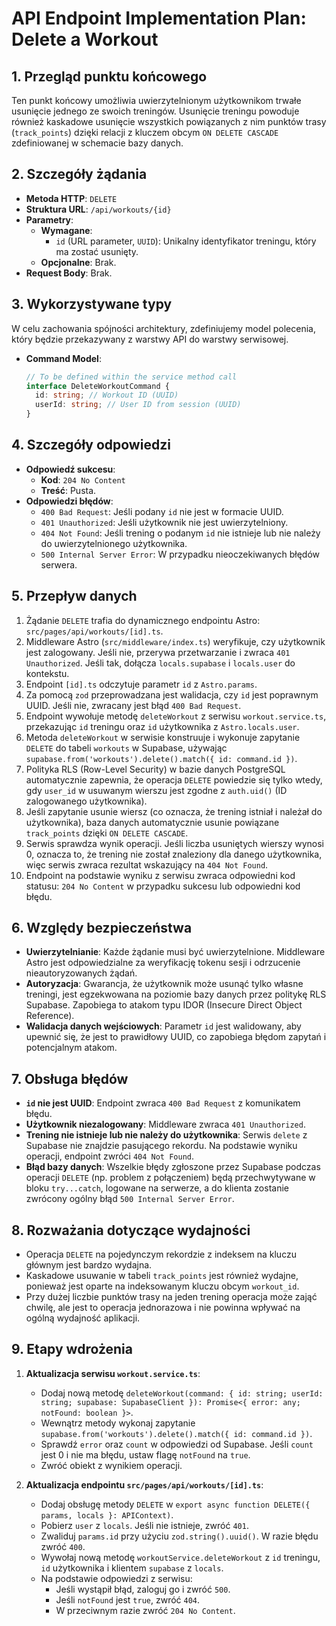 # API Endpoint Implementation Plan: Delete a Workout

## 1. Przegląd punktu końcowego

Ten punkt końcowy umożliwia uwierzytelnionym użytkownikom trwałe usunięcie jednego ze swoich treningów. Usunięcie treningu powoduje również kaskadowe usunięcie wszystkich powiązanych z nim punktów trasy (`track_points`) dzięki relacji z kluczem obcym `ON DELETE CASCADE` zdefiniowanej w schemacie bazy danych.

## 2. Szczegóły żądania

- **Metoda HTTP**: `DELETE`
- **Struktura URL**: `/api/workouts/{id}`
- **Parametry**:
  - **Wymagane**:
    - `id` (URL parameter, `UUID`): Unikalny identyfikator treningu, który ma zostać usunięty.
  - **Opcjonalne**: Brak.
- **Request Body**: Brak.

## 3. Wykorzystywane typy

W celu zachowania spójności architektury, zdefiniujemy model polecenia, który będzie przekazywany z warstwy API do warstwy serwisowej.

- **Command Model**:
  ```typescript
  // To be defined within the service method call
  interface DeleteWorkoutCommand {
    id: string; // Workout ID (UUID)
    userId: string; // User ID from session (UUID)
  }
  ```

## 4. Szczegóły odpowiedzi

- **Odpowiedź sukcesu**:
  - **Kod**: `204 No Content`
  - **Treść**: Pusta.
- **Odpowiedzi błędów**:
  - `400 Bad Request`: Jeśli podany `id` nie jest w formacie UUID.
  - `401 Unauthorized`: Jeśli użytkownik nie jest uwierzytelniony.
  - `404 Not Found`: Jeśli trening o podanym `id` nie istnieje lub nie należy do uwierzytelnionego użytkownika.
  - `500 Internal Server Error`: W przypadku nieoczekiwanych błędów serwera.

## 5. Przepływ danych

1. Żądanie `DELETE` trafia do dynamicznego endpointu Astro: `src/pages/api/workouts/[id].ts`.
2. Middleware Astro (`src/middleware/index.ts`) weryfikuje, czy użytkownik jest zalogowany. Jeśli nie, przerywa przetwarzanie i zwraca `401 Unauthorized`. Jeśli tak, dołącza `locals.supabase` i `locals.user` do kontekstu.
3. Endpoint `[id].ts` odczytuje parametr `id` z `Astro.params`.
4. Za pomocą `zod` przeprowadzana jest walidacja, czy `id` jest poprawnym UUID. Jeśli nie, zwracany jest błąd `400 Bad Request`.
5. Endpoint wywołuje metodę `deleteWorkout` z serwisu `workout.service.ts`, przekazując `id` treningu oraz `id` użytkownika z `Astro.locals.user`.
6. Metoda `deleteWorkout` w serwisie konstruuje i wykonuje zapytanie `DELETE` do tabeli `workouts` w Supabase, używając `supabase.from('workouts').delete().match({ id: command.id })`.
7. Polityka RLS (Row-Level Security) w bazie danych PostgreSQL automatycznie zapewnia, że operacja `DELETE` powiedzie się tylko wtedy, gdy `user_id` w usuwanym wierszu jest zgodne z `auth.uid()` (ID zalogowanego użytkownika).
8. Jeśli zapytanie usunie wiersz (co oznacza, że trening istniał i należał do użytkownika), baza danych automatycznie usunie powiązane `track_points` dzięki `ON DELETE CASCADE`.
9. Serwis sprawdza wynik operacji. Jeśli liczba usuniętych wierszy wynosi 0, oznacza to, że trening nie został znaleziony dla danego użytkownika, więc serwis zwraca rezultat wskazujący na `404 Not Found`.
10. Endpoint na podstawie wyniku z serwisu zwraca odpowiedni kod statusu: `204 No Content` w przypadku sukcesu lub odpowiedni kod błędu.

## 6. Względy bezpieczeństwa

- **Uwierzytelnianie**: Każde żądanie musi być uwierzytelnione. Middleware Astro jest odpowiedzialne za weryfikację tokenu sesji i odrzucenie nieautoryzowanych żądań.
- **Autoryzacja**: Gwarancja, że użytkownik może usunąć tylko własne treningi, jest egzekwowana na poziomie bazy danych przez politykę RLS Supabase. Zapobiega to atakom typu IDOR (Insecure Direct Object Reference).
- **Walidacja danych wejściowych**: Parametr `id` jest walidowany, aby upewnić się, że jest to prawidłowy UUID, co zapobiega błędom zapytań i potencjalnym atakom.

## 7. Obsługa błędów

- **`id` nie jest UUID**: Endpoint zwraca `400 Bad Request` z komunikatem błędu.
- **Użytkownik niezalogowany**: Middleware zwraca `401 Unauthorized`.
- **Trening nie istnieje lub nie należy do użytkownika**: Serwis `delete` z Supabase nie znajdzie pasującego rekordu. Na podstawie wyniku operacji, endpoint zwróci `404 Not Found`.
- **Błąd bazy danych**: Wszelkie błędy zgłoszone przez Supabase podczas operacji `DELETE` (np. problem z połączeniem) będą przechwytywane w bloku `try...catch`, logowane na serwerze, a do klienta zostanie zwrócony ogólny błąd `500 Internal Server Error`.

## 8. Rozważania dotyczące wydajności

- Operacja `DELETE` na pojedynczym rekordzie z indeksem na kluczu głównym jest bardzo wydajna.
- Kaskadowe usuwanie w tabeli `track_points` jest również wydajne, ponieważ jest oparte na indeksowanym kluczu obcym `workout_id`.
- Przy dużej liczbie punktów trasy na jeden trening operacja może zająć chwilę, ale jest to operacja jednorazowa i nie powinna wpływać na ogólną wydajność aplikacji.

## 9. Etapy wdrożenia

1. **Aktualizacja serwisu `workout.service.ts`**:
   - Dodaj nową metodę `deleteWorkout(command: { id: string; userId: string; supabase: SupabaseClient }): Promise<{ error: any; notFound: boolean }>`.
   - Wewnątrz metody wykonaj zapytanie `supabase.from('workouts').delete().match({ id: command.id })`.
   - Sprawdź `error` oraz `count` w odpowiedzi od Supabase. Jeśli `count` jest 0 i nie ma błędu, ustaw flagę `notFound` na `true`.
   - Zwróć obiekt z wynikiem operacji.

2. **Aktualizacja endpointu `src/pages/api/workouts/[id].ts`**:
   - Dodaj obsługę metody `DELETE` w `export async function DELETE({ params, locals }: APIContext)`.
   - Pobierz `user` z `locals`. Jeśli nie istnieje, zwróć `401`.
   - Zwaliduj `params.id` przy użyciu `zod.string().uuid()`. W razie błędu zwróć `400`.
   - Wywołaj nową metodę `workoutService.deleteWorkout` z `id` treningu, `id` użytkownika i klientem `supabase` z `locals`.
   - Na podstawie odpowiedzi z serwisu:
     - Jeśli wystąpił błąd, zaloguj go i zwróć `500`.
     - Jeśli `notFound` jest `true`, zwróć `404`.
     - W przeciwnym razie zwróć `204 No Content`.

